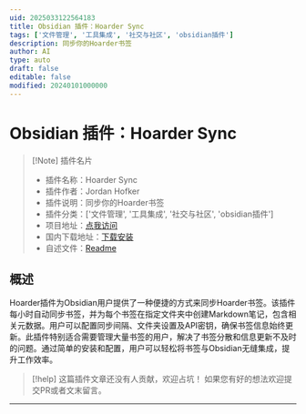 ```yaml
---
uid: 2025033122564183
title: Obsidian 插件：Hoarder Sync
tags: ['文件管理', '工具集成', '社交与社区', 'obsidian插件']
description: 同步你的Hoarder书签
author: AI
type: auto
draft: false
editable: false
modified: 20240101000000
---
```


# Obsidian 插件：Hoarder Sync

> [!Note] 插件名片
> - 插件名称：Hoarder Sync
> - 插件作者：Jordan Hofker
> - 插件说明：同步你的Hoarder书签
> - 插件分类：['文件管理', '工具集成', '社交与社区', 'obsidian插件']
> - 项目地址：[点我访问](https://github.com/jhofker/obsidian-hoarder)
> - 国内下载地址：[下载安装](https://pkmer.cn/products/plugin/pluginMarket/?hoarder-sync)
> - 自述文件：[Readme](https://ghproxy.net/https://raw.githubusercontent.com/jhofker/obsidian-hoarder/main/README.md)



## 概述

Hoarder插件为Obsidian用户提供了一种便捷的方式来同步Hoarder书签。该插件每小时自动同步书签，并为每个书签在指定文件夹中创建Markdown笔记，包含相关元数据。用户可以配置同步间隔、文件夹设置及API密钥，确保书签信息始终更新。此插件特别适合需要管理大量书签的用户，解决了书签分散和信息更新不及时的问题。通过简单的安装和配置，用户可以轻松将书签与Obsidian无缝集成，提升工作效率。


> [!help] 
> 这篇插件文章还没有人贡献，欢迎占坑！
> 如果您有好的想法欢迎提交PR或者文末留言。
> 

---



